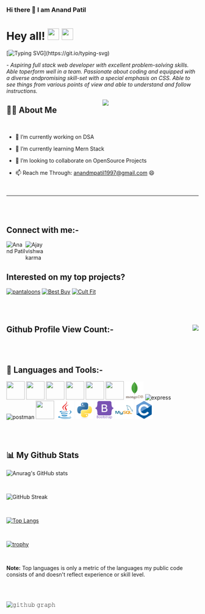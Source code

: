 ### Hi there 👋 I am Anand Patil

# Hey all! <img src= "https://media2.giphy.com/media/Lm5hxmmI6ucOQGfjKj/giphy.gif?cid=6c09b952o9xti0m387z597k2xqipch3qmqjydym98oef87ve&rid=giphy.gif&ct=s" width= "30" height= "30"> <img src= "https://media.tenor.com/images/2adfe94e69139f3e22623b61d375a7a7/tenor.gif" width= "30" height= "30">

 
 [![Typing SVG](https://readme-typing-svg.herokuapp.com?font=Architects+Daughter&color=22EBF7&size=25&center=false&lines=hey!+its+Anand;Full+stack+web+developer...)](https://git.io/typing-svg)
 
 <p>- <i>Aspiring full stack web developer with excellent problem-solving skills. Able toperform well in a team. Passionate about coding and equipped with a diverse andpromising skill-set with a special emphasis on CSS. Able to see things from various points of view and able to understand and follow instructions.</i></p>

 

<img src="https://camo.githubusercontent.com/992babdffd8c74a1502de375fbdf7e4d54773242/68747470733a2f2f6d656469612e67697068792e636f6d2f6d656469612f53576f536b4e36447854737a71494b4571762f67697068792e676966"  align="right" width="50%" />



## 🙋‍♂️ About Me


</br>

- 🔭 I’m currently working on DSA

- 🌱 I’m currently learning Mern Stack

- 👯 I’m looking to collaborate on OpenSource Projects

- 📫 Reach me Through: anandmpatil1997@gmail.com 😄 



</br>
<hr>
</br>
</br>

## Connect with me:-
<p align="left">

<a href="https://twitter.com/AnandPa24663395?s=08" target="_blank" rel="noopener">
  <img align="left" alt="Anand Patil" | Twitter" width="50px" color="blue" src="https://img.icons8.com/fluency/344/twitter.png" />
</a>
 
<a href="https://www.linkedin.com/in/anand-patil-17166b204" target="_blank" rel="noopener" >
  <img align="left" alt="Ajay vishwakarma" width="50px" src="https://img.icons8.com/nolan/2x/linkedin.png" />
</a>




<br />
<br />
<br />                                                                                                                     

## Interested on my top projects?

<p>
<a href="https://levi-s-in.vercel.app" target="_blank" rel="noopener"><img src="https://encrypted-tbn0.gstatic.com/images?q=tbn:ANd9GcQ1ZhahsN2kCuQ2K9yX4lneKX2sJCymKH8fDg&usqp=CAU" alt="pantaloons" width="150px" height="50px"/></a>
<a href="https://competent-bardeen-b9ae59.netlify.app/" target="_blank" rel="noopener"><img src="https://in.sugarcosmetics.com/Footer_sugar_icon.png" alt="Best Buy" width="150px" height="50px" /></a>
<a href="https://leviwithbackend.herokuapp.com" target="_blank" rel="noopener" ><img src="https://encrypted-tbn0.gstatic.com/images?q=tbn:ANd9GcQ1ZhahsN2kCuQ2K9yX4lneKX2sJCymKH8fDg&usqp=CAU" alt="Cult Fit"  width="150px" height="50px" /></a>
</p>

</br>
</br>

## Github Profile View Count:- <img align="right" src="https://profile-counter.glitch.me/Coolasid/count.svg" />

</br>
</br>


## 🚀 Languages and Tools:-

<p align="left"> 
   <img src="https://img.icons8.com/color/48/000000/html-5.png" width="48" height="48" margin-left="20px"/>  
   <img src="https://img.icons8.com/color/48/000000/css3.png" width="48" height="48" margin-left="20px"/>
   <img src="https://img.icons8.com/color/48/000000/javascript.png" width="48" height="48" margin-left="20px"/>
   <img src="https://img.icons8.com/color/48/000000/react-native.png" width="48" height="48" margin-left="20px"/>  
   <img src="https://img.icons8.com/color/48/000000/redux.png" width="48" height="48" margin-left="20px"/> 
   <img src="https://img.icons8.com/color/48/000000/nodejs.png" width="48" height="48" margin-left="20px"/>
   <img src="https://raw.githubusercontent.com/devicons/devicon/master/icons/mongodb/mongodb-original-wordmark.svg" alt="mongodb" width="48" height="48" margin-left="20px"/>
   <img src="https://user-images.githubusercontent.com/11978772/40430986-a0eb7b92-5e63-11e8-80eb-43fe07f664a6.png" alt="express" width="60" height="48" margin-left="20px"/> 
   <img src="https://www.vectorlogo.zone/logos/getpostman/getpostman-icon.svg" alt="postman" width="48" height="48" margin-left="20px"/> 
   <img src="https://img.icons8.com/color/48/000000/git.png" width="48" height="48" margin-left="20px"/> 
   <img src="https://raw.githubusercontent.com/devicons/devicon/master/icons/java/java-original.svg" width="48" height="48" margin-left="20px"/> 
   <img src="https://raw.githubusercontent.com/devicons/devicon/master/icons/python/python-original.svg" width="48" height="48" margin-left="20px"/>                                <img src="https://raw.githubusercontent.com/devicons/devicon/master/icons/bootstrap/bootstrap-plain-wordmark.svg" width="48" height="48" margin-left="20px"/>                    <img src="https://raw.githubusercontent.com/devicons/devicon/master/icons/mysql/mysql-original-wordmark.svg" width="48" height="48" margin-left="20px"/>                 
   <img src="https://raw.githubusercontent.com/devicons/devicon/master/icons/c/c-original.svg" width="48" height="48" margin-left="20px"/>  
     
</p>

</br>
</br>

## 📊 My Github Stats
![Anurag's GitHub stats](https://github-readme-stats.vercel.app/api?username=anandmpatil1997&hide=contribs,prs)


</br>


![GitHub Streak](https://github-readme-streak-stats.herokuapp.com/?user=anandmpatil1997&theme=radical) 

</br>

[![Top Langs](https://github-readme-stats.vercel.app/api/top-langs/?username=anandmpatil1997&layout=compact&text_color=daf7dc&bg_color=151515)](https://github.com/anandmpatil1997/github-readme-stats)

</br>

[![trophy](https://github-profile-trophy.vercel.app/?username=anandmpatil1997)](https://github.com/ryo-ma/github-profile-trophy)

</br>


<b>Note:</b> Top languages is only a metric of the languages my public code consists of and doesn't reflect experience or skill level.


<br/>
<br/>

![𝚐𝚒𝚝𝚑𝚞𝚋 𝚐𝚛𝚊𝚙𝚑](https://activity-graph.herokuapp.com/graph?username=anandmpatil1997&theme=gruvbox&hide_border=true&area=true)
<br/>
<br/>



</p>




